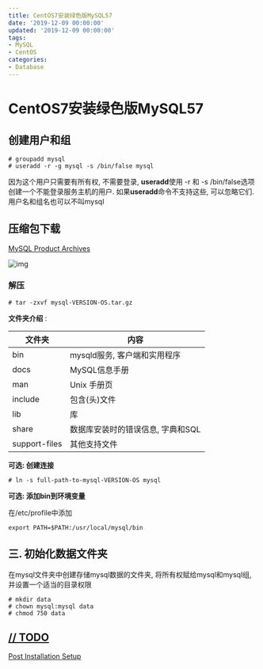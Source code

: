 ```yaml
---
title: CentOS7安装绿色版MySQL57
date: '2019-12-09 00:00:00'
updated: '2019-12-09 00:00:00'
tags:
- MySQL
- CentOS
categories:
- Database
---
```


# CentOS7安装绿色版MySQL57

## 创建用户和组

```
# groupadd mysql
# useradd -r -g mysql -s /bin/false mysql
```

因为这个用户只需要有所有权, 不需要登录, **useradd**使用 -r 和 -s /bin/false选项创建一个不能登录服务主机的用户. 如果**useradd**命令不支持这些, 可以忽略它们. 用户名和组名也可以不叫mysql

## 压缩包下载

[MySQL Product Archives](https://downloads.mysql.com/archives/community/)

![img](https://gitee.com/swang-harbin/pic-bed/raw/master/images/2021/20210222184621.png)

### 解压

```shell
# tar -zxvf mysql-VERSION-OS.tar.gz
```

**文件夹介绍** :

| 文件夹        | 内容                              |
| ------------- | --------------------------------- |
| bin           | mysqld服务, 客户端和实用程序      |
| docs          | MySQL信息手册                     |
| man           | Unix 手册页                       |
| include       | 包含(头)文件                      |
| lib           | 库                                |
| share         | 数据库安装时的错误信息, 字典和SQL |
| support-files | 其他支持文件                      |

**可选: 创建连接**

```shell
# ln -s full-path-to-mysql-VERSION-OS mysql
```

**可选: 添加bin到环境变量**

在/etc/profile中添加

```shell
export PATH=$PATH:/usr/local/mysql/bin
```

## 三. 初始化数据文件夹

在mysql文件夹中创建存储mysql数据的文件夹, 将所有权赋给mysql和mysql组, 并设置一个适当的目录权限

```shell
# mkdir data
# chown mysql:mysql data
# chmod 750 data
```

## [// TODO](https://dev.mysql.com/doc/refman/5.7/en/data-directory-initialization.html)

[Post Installation Setup](https://dev.mysql.com/doc/mysql-secure-deployment-guide/5.7/en/secure-deployment-post-install.html)
